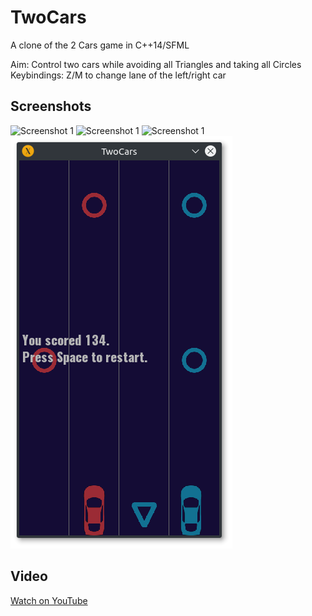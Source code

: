 TwoCars
================

A clone of the 2 Cars game in C++14/SFML


Aim: Control two cars while avoiding all Triangles and taking all Circles
Keybindings: Z/M to change lane of the left/right car


Screenshots
-----------------

![Screenshot 1](screenshots/twocars1.png)
![Screenshot 1](screenshots/twocars2.png)
![Screenshot 1](screenshots/twocars3.png)
![Screenshot 1](screenshots/twocars4.png)

Video
-----------------
[Watch on YouTube](https://youtu.be/236QAE3PvhU)
